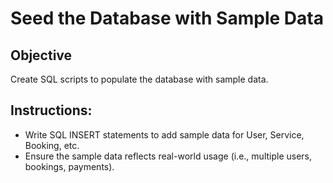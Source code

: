 # Seed the Database with Sample Data

## Objective
Create SQL scripts to populate the database with sample data.

## Instructions:

* Write SQL INSERT statements to add sample data for User, Service, Booking, etc.
* Ensure the sample data reflects real-world usage (i.e., multiple users, bookings, payments).
